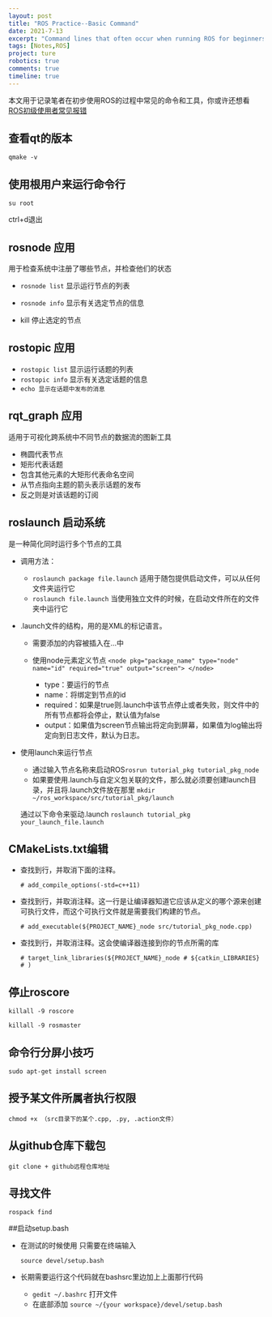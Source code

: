 ```yaml
---
layout: post
title: "ROS Practice--Basic Command"
date: 2021-7-13
excerpt: "Command lines that often occur when running ROS for beginners."
tags: [Notes,ROS]
project: ture
robotics: true
comments: true
timeline: true
---
```

<script type="text/javascript" src="http://tajs.qq.com/stats?sId=66526224" charset="UTF-8"></script>

本文用于记录笔者在初步使用ROS的过程中常见的命令和工具，你或许还想看[ROS初级使用者常见报错](https://sunrisinggg.github.io/ROS-errors-sulotions/ )

## 查看qt的版本
`qmake -v`

## 使用根用户来运行命令行
`su root`

ctrl+d退出

## rosnode 应用
用于检查系统中注册了哪些节点，并检查他们的状态

- `rosnode list` 显示运行节点的列表

- `rosnode info` 显示有关选定节点的信息

- kill 停止选定的节点

## rostopic 应用

- `rostopic list` 显示运行话题的列表
- `rostopic info` 显示有关选定话题的信息
- `echo 显示在话题中发布的消息`

## rqt_graph 应用
适用于可视化跨系统中不同节点的数据流的图新工具

- 椭圆代表节点
- 矩形代表话题
- 包含其他元素的大矩形代表命名空间
- 从节点指向主题的箭头表示话题的发布
- 反之则是对该话题的订阅

## roslaunch 启动系统
是一种简化同时运行多个节点的工具

- 调用方法：
    - `roslaunch package file.launch` 适用于随包提供启动文件，可以从任何文件夹运行它
    - `roslaunch file.launch` 当使用独立文件的时候，在启动文件所在的文件夹中运行它

- .launch文件的结构，用的是XML的标记语言。
    - 需要添加的内容被插入在<launch>…</launch>中
    - 使用node元素定义节点
        `<node pkg="package_name" type="node" name="id" required="true" output="screen"> </node>`

        - type：要运行的节点
		- name：将绑定到节点的id
		- required：如果是true则.launch中该节点停止或者失败，则文件中的所有节点都将会停止，默认值为false
        - output：如果值为screen节点输出将定向到屏幕，如果值为log输出将定向到日志文件，默认为日志。

- 使用launch来运行节点
    - 通过输入节点名称来启动ROS`rosrun tutorial_pkg tutorial_pkg_node`
	- 如果要使用.launch与自定义包关联的文件，那么就必须要创建launch目录，并且将.launch文件放在那里
    `mkdir ~/ros_workspace/src/tutorial_pkg/launch`
		
     通过以下命令来驱动.launch
    `roslaunch tutorial_pkg your_launch_file.launch`

## CMakeLists.txt编辑
- 查找到行，并取消下面的注释。

    `# add_compile_options(-std=c++11)`
- 查找到行，并取消注释。这一行是让编译器知道它应该从定义的哪个源来创建可执行文件，而这个可执行文件就是需要我们构建的节点。
    
    `# add_executable(${PROJECT_NAME}_node src/tutorial_pkg_node.cpp)`
- 查找到行，并取消注释。这会使编译器连接到你的节点所需的库
    
    `# target_link_libraries(${PROJECT_NAME}_node # ${catkin_LIBRARIES} # )`


## 停止roscore

`killall -9 roscore`

`killall -9 rosmaster`

## 命令行分屏小技巧

`sudo apt-get install screen`

## 授予某文件所属者执行权限
`chmod +x （src目录下的某个.cpp, .py, .action文件）`

## 从github仓库下载包
`git clone + github远程仓库地址`

## 寻找文件 
`rospack find`

##启动setup.bash
- 在测试的时候使用 只需要在终端输入

    `source devel/setup.bash`

- 长期需要运行这个代码就在bashsrc里边加上上面那行代码
	- `gedit ~/.bashrc` 打开文件
    - 在底部添加 `source ~/{your workspace}/devel/setup.bash`
